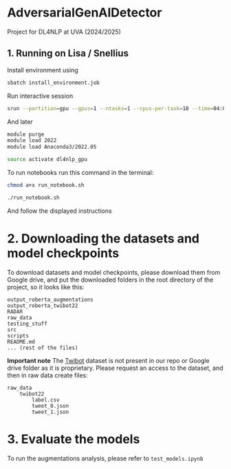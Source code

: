 # AdversarialGenAIDetector

Project for DL4NLP at UVA (2024/2025)

## 1. Running on Lisa / Snellius

Install environment using

```bash
sbatch install_environment.job
```

Run interactive session

```bash
srun --partition=gpu --gpus=1 --ntasks=1 --cpus-per-task=18 --time=04:00:00 --pty bash -i
```

And later

```bash
module purge
module load 2022
module load Anaconda3/2022.05

source activate dl4nlp_gpu
```

To run notebooks run this command in the terminal:

```bash
chmod a+x run_notebook.sh

./run_notebook.sh
```

And follow the displayed instructions



# 2. Downloading the datasets and model checkpoints

To download datasets and model checkpoints, please download them from Google drive, and put the downloaded folders in the root directory of the project, so it looks like this:

```
output_roberta_augmentations
output_roberta_twibot22
RADAR
raw_data
testing_stuff
src
scripts
README.md
... (rest of the files)
```



**Important note** The [Twibot](https://drive.google.com/drive/folders/1YwiOUwtl8pCd2GD97Q_WEzwEUtSPoxFs) dataset is not present in our repo or Google drive folder as it is proprietary. Please request an access to the dataset, and then in raw data create files:

```
raw_data
	twibot22
		label.csv
		tweet_0.json
		tweet_1.json
```



# 3. Evaluate the models

To run the augmentations analysis, please refer to `test_models.ipynb`

